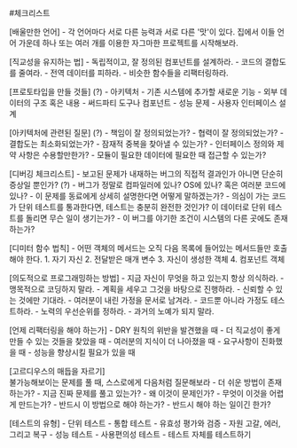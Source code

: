 
#체크리스트

<!-- PragmaticProgrammer 책 내용 요약 -->

[배울만한 언어]
	- 각 언어마다 서로 다른 능력과 서로 다른 '맛'이 있다. 집에서 이들 언어 가운데 하나 또는 여러 개를 이용한 자그마한 프로젝트를 시작해보라.
	
[직교성을 유지하는 법]
	- 독립적이고, 잘 정의된 컴포넌트를 설계하라.
	- 코드의 결합도를 줄여라.
	- 전역 데이터를 피하라.
	- 비슷한 함수들을 리팩터링하라.
	
[프로토타입을 만들 것들] (?)
	- 아키텍처
	- 기존 시스템에 추가할 새로운 기능
	- 외부 데이터의 구조 혹은 내용
	- 써드파티 도구나 컴포넌트
	- 성능 문제
	- 사용자 인터페이스 설계
	
[아키텍처에 관련된 질문] (?)
	- 책임이 잘 정의되었는가?
	- 협력이 잘 정의되었는가?
	- 결합도는 최소화되었는가?
	- 잠재적 중복을 찾아낼 수 있는가?
	- 인터페이스 정의와 제약 사항은 수용할만한가?
	- 모듈이 필요한 데이터에 필요한 때 접근할 수 있는가?
	
[디버깅 체크리스트]
	- 보고된 문제가 내재하는 버그의 직접적 결과인가 아니면 단순히 증상일 뿐인가? (?)
	- 버그가 정말로 컴파일러에 있나? OS에 있나? 혹은 여러분 코드에 있나?
	- 이 문제를 동료에게 상세히 설명한다면 어떻게 말하겠는가?
	- 의심이 가는 코드가 단위 테스트를 통과한다면, 테스트는 충분히 완전한 것인가? 이 데이터로 단위 테스트를 돌리면 무슨 일이 생기는가?
	- 이 버그를 야기한 조건이 시스템의 다른 곳에도 존재하는가?
	
[디미터 함수 법칙]
	- 어떤 객체의 메서드는 오직 다음 목록에 들어있는 메서드들만 호출해야 한다.
	1. 자기 자신
	2. 전달받은 매개 변수
	3. 자신이 생성한 객체
	4. 컴포넌트 객체 
	
[의도적으로 프로그래밍하는 방법]
	- 지금 자신이 무엇을 하고 있는지 항상 의식하라.
	- 맹목적으로 코딩하지 말라.
	- 계획을 세우고 그것을 바탕으로 진행하라.
	- 신뢰할 수 있는 것에만 기대라.
	- 여러분이 내린 가정을 문서로 남겨라.
	- 코드뿐 아니라 가정도 테스트하라.
	- 노력의 우선순위를 정하라.
	- 과거의 노예가 되지 말라.
	
[언제 리팩터링을 해야 하는가]
	- DRY 원칙의 위반을 발견했을 때
	- 더 직교성이 좋게 만들 수 있는 것들을 찾았을 때
	- 여러분의 지식이 더 나아졌을 때
	- 요구사항이 진화했을 때
	- 성능을 향상시킬 필요가 있을 때
	
[고르디우스의 매듭을 자르기]	
	불가능해보이는 문제를 풀 때, 스스로에게 다음처럼 질문해보라
	- 더 쉬운 방법이 존재하는가?
	- 지금 진짜 문제를 풀고 있는가?
	- 왜 이것이 문제인가?
	- 무엇이 이것을 어렵게 만드는가?
	- 반드시 이 방법으로 해야 하는가?
	- 반드시 해야 하는 일이긴 한가?
	
[테스트의 유형]
	- 단위 테스트 
	- 통합 테스트
	- 유효성 평가와 검증
	- 자원 고갈, 에러, 그리고 복구
	- 성능 테스트
	- 사용편의성 테스트
	- 테스트 자체를 테스트하기